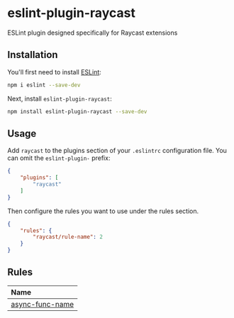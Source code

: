 # eslint-plugin-raycast

ESLint plugin designed specifically for Raycast extensions

## Installation

You'll first need to install [ESLint](https://eslint.org/):

```sh
npm i eslint --save-dev
```

Next, install `eslint-plugin-raycast`:

```sh
npm install eslint-plugin-raycast --save-dev
```

## Usage

Add `raycast` to the plugins section of your `.eslintrc` configuration file. You can omit the `eslint-plugin-` prefix:

```json
{
    "plugins": [
        "raycast"
    ]
}
```


Then configure the rules you want to use under the rules section.

```json
{
    "rules": {
        "raycast/rule-name": 2
    }
}
```

## Rules

<!-- begin auto-generated rules list -->

| Name                                             |
| :----------------------------------------------- |
| [async-func-name](docs/rules/async-func-name.md) |

<!-- end auto-generated rules list -->


